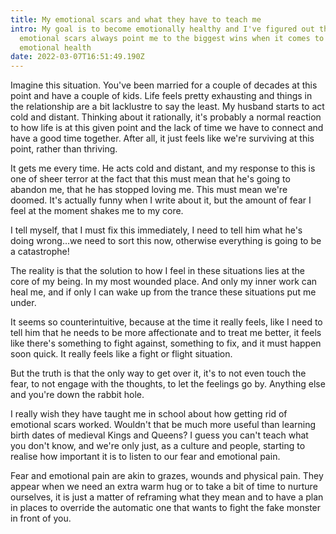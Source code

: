 ```yaml
---
title: My emotional scars and what they have to teach me
intro: My goal is to become emotionally healthy and I've figured out that my
  emotional scars always point me to the biggest wins when it comes to my
  emotional health
date: 2022-03-07T16:51:49.190Z
---
```

Imagine this situation. You've been married for a couple of decades at this point and have a couple of kids. Life feels pretty exhausting and things in the relationship are a bit lacklustre to say the least. My husband starts to act cold and distant. Thinking about it rationally, it's probably a normal reaction to how life is at this given point and the lack of time we have to connect and have a good time together. After all, it just feels like we're surviving at this point, rather than thriving.

It gets me every time. He acts cold and distant, and my response to this is one of sheer terror at the fact that this must mean that he's going to abandon me, that he has stopped loving me. This must mean we're doomed. It's actually funny when I write about it, but the amount of fear I feel at the moment shakes me to my core.

I tell myself, that I must fix this immediately, I need to tell him what he's doing wrong...we need to sort this now, otherwise everything is going to be a catastrophe!

The reality is that the solution to how I feel in these situations lies at the core of my being. In my most wounded place. And only my inner work can heal me, and if only I can wake up from the trance these situations put me under.

It seems so counterintuitive, because at the time it really feels, like I need to tell him that he needs to be more affectionate and to treat me better, it feels like there's something to fight against, something to fix, and it must happen soon quick. It really feels like a fight or flight situation.

But the truth is that the only way to get over it, it's to not even touch the fear, to not engage with the thoughts, to let the feelings go by. Anything else and you're down the rabbit hole. 

I really wish they have taught me in school about how getting rid of emotional scars worked. Wouldn't that be much more useful than learning birth dates of medieval Kings and Queens?
I guess you can't teach what you don't know, and we're only just, as a culture and people, starting to realise how important it is to listen to our fear and emotional pain.

Fear and emotional pain are akin to grazes, wounds and physical pain. They appear when we need an extra warm hug or to take a bit of time to nurture ourselves, it is just a matter of reframing what they mean and to have a plan in places to override the automatic one that wants to fight the fake monster in front of you.